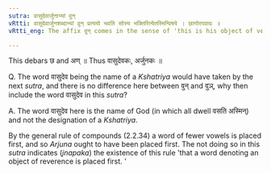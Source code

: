 ```yaml
---
sutra: वासुदेवार्जुनाभ्यां वुन्
vRtti: वासुदेवार्जुनशब्दाभ्यां वुन् प्रत्ययो भवति सोस्य भक्तिरित्येतस्मिन्विषये । छाणोरपवादः ॥
vRtti_eng: The affix वुन् comes in the sense of 'this is his object of veneration,' after the words '_Vasudeva_' and '_Arjuna_.'

---
```

This debars छ and अण् ॥ Thus वासुदेवकः, अर्जुनकः ॥

Q. The word वासुदेव being the name of a _Kshatriya_ would have taken by the next _sutra_, and there is no difference here between वुन् and वुञ्, why then include the word वासुदेव in this _sutra_?

A. The word वासुदेव here is the name of God (in which all dwell वसति अस्मिन्) and not the designation of a _Kshatriya_.

By the general rule of compounds (2.2.34) a word of fewer vowels is placed first, and so _Arjuna_ ought to have been placed first. The not doing so in this _sutra_ indicates (_jnapaka_) the existence of this rule 'that a word denoting an object of reverence is placed first. '